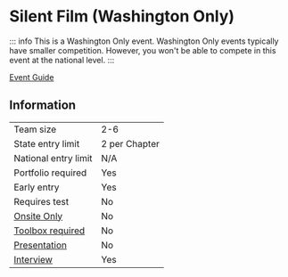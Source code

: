 # Silent Film (Washington Only)

::: info
This is a Washington Only event. Washington Only events typically have smaller competition. However, you won't be able to compete in this event at the national level.
:::

[Event Guide](https://lwsd.sharepoint.com/:b:/r/sites/GR-JHS-TechnologyStudentAssociation-SCA/Shared%20Documents/23-24/Competition/Event%20Guides/Washington%20Only%20Events/Silent%20Film.pdf)

## Information

|                             |               |
| --------------------------- | ------------- |
| Team size                   | 2-6           |
| State entry limit           | 2 per Chapter |
| National entry limit        | N/A           |
| Portfolio required          | Yes           |
| Early entry                 | Yes           |
| Requires test               | No            |
| [Onsite Only](/#terms)      | No            |
| [Toolbox required](/#terms) | No            |
| [Presentation](/#terms)     | No            |
| [Interview](/#terms)        | Yes           |
